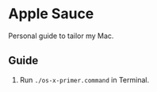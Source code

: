 # Apple Sauce
Personal guide to tailor my Mac.

## Guide

1. Run `./os-x-primer.command` in Terminal.